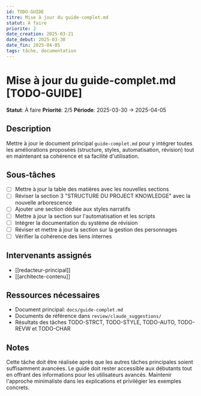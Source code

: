 ```yaml
---
id: TODO-GUIDE
titre: Mise à jour du guide-complet.md
statut: À faire
priorite: 2
date_creation: 2025-03-21
date_debut: 2025-03-30
date_fin: 2025-04-05
tags: tâche, documentation
---
```


# Mise à jour du guide-complet.md [TODO-GUIDE]

**Statut**: À faire
**Priorité**: 2/5
**Période**: 2025-03-30 → 2025-04-05

## Description

Mettre à jour le document principal `guide-complet.md` pour y intégrer toutes les améliorations proposées (structure, styles, automatisation, révision) tout en maintenant sa cohérence et sa facilité d'utilisation.

## Sous-tâches

- [ ] Mettre à jour la table des matières avec les nouvelles sections
- [ ] Réviser la section 3 "STRUCTURE DU PROJECT KNOWLEDGE" avec la nouvelle arborescence
- [ ] Ajouter une section dédiée aux styles narratifs
- [ ] Mettre à jour la section sur l'automatisation et les scripts
- [ ] Intégrer la documentation du système de révision
- [ ] Réviser et mettre à jour la section sur la gestion des personnages
- [ ] Vérifier la cohérence des liens internes

## Intervenants assignés

- [[redacteur-principal]]
- [[architecte-contenu]]

## Ressources nécessaires

- Document principal: `docs/guide-complet.md`
- Documents de référence dans `review/claude_suggestions/`
- Résultats des tâches TODO-STRCT, TODO-STYLE, TODO-AUTO, TODO-REVW et TODO-CHAR

## Notes

Cette tâche doit être réalisée après que les autres tâches principales soient suffisamment avancées. Le guide doit rester accessible aux débutants tout en offrant des informations pour les utilisateurs avancés. Maintenir l'approche minimaliste dans les explications et privilégier les exemples concrets.
